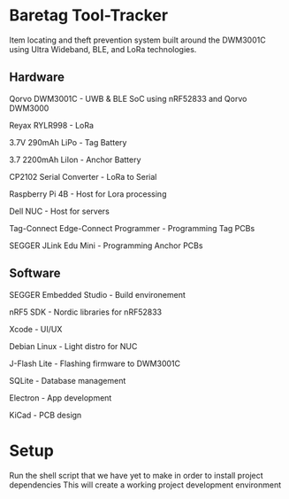 
# Baretag Tool-Tracker

Item locating and theft prevention system built around the DWM3001C using Ultra Wideband, BLE, and LoRa technologies.


## Hardware

Qorvo DWM3001C - UWB & BLE SoC using nRF52833 and Qorvo DWM3000  

Reyax RYLR998 - LoRa  

3.7V 290mAh LiPo - Tag Battery  

3.7 2200mAh LiIon - Anchor Battery  

CP2102 Serial Converter - LoRa to Serial  

Raspberry Pi 4B - Host for Lora processing  

Dell NUC - Host for servers  

Tag-Connect Edge-Connect Programmer - Programming Tag PCBs  

SEGGER JLink Edu Mini - Programming Anchor PCBs  

## Software

SEGGER Embedded Studio - Build environement  

nRF5 SDK - Nordic libraries for nRF52833  

Xcode - UI/UX  

Debian Linux - Light distro for NUC  

J-Flash Lite - Flashing firmware to DWM3001C  

SQLite - Database management  

Electron - App development  

KiCad - PCB design   
 
# Setup

Run the shell script that we have yet to make in order to install project dependencies
This will create a working project development environment



